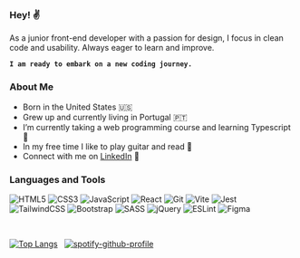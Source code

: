 ### Hey! ✌️

As a junior front-end developer with a passion for design, I focus in clean code and usability. Always eager to learn and improve.

**`I am ready to embark on a new coding journey.`**

### About Me

- Born in the United States 🇺🇸 <br>
- Grew up and currently living in Portugal 🇵🇹 <br>
- I’m currently taking a web programming course and learning Typescript 📖<br>
- In my free time I like to play guitar and read 🎸 <br>
- Connect with me on [LinkedIn](https://www.linkedin.com/in/kevinsilva-j/) 💬<br>

### Languages and Tools

![HTML5](https://img.shields.io/badge/html5-%23505F75.svg?style=for-the-badge&logo=html5&logoColor=%23F5B02C)
![CSS3](https://img.shields.io/badge/css3-%23505F75.svg?style=for-the-badge&logo=css3&logoColor=%23F5B02C)
![JavaScript](https://img.shields.io/badge/javascript-%23505F75.svg?style=for-the-badge&logo=javascript&logoColor=%23F5B02C)
![React](https://img.shields.io/badge/react-%23505F75.svg?style=for-the-badge&logo=react&logoColor=%23F5B02C)
![Git](https://img.shields.io/badge/git-%23505F75.svg?style=for-the-badge&logo=git&logoColor=%23F5B02C)
![Vite](https://img.shields.io/badge/vite-%23505F75.svg?style=for-the-badge&logo=vite&logoColor=%23F5B02C)
![Jest](https://img.shields.io/badge/jest-%23505F75.svg?style=for-the-badge&logo=jest&logoColor=%23F5B02C)<br>
![TailwindCSS](https://img.shields.io/badge/tailwindcss-%23505F75.svg?style=for-the-badge&logo=tailwind-css&logoColor=%23F5B02C)
![Bootstrap](https://img.shields.io/badge/bootstrap-%23505F75.svg?style=for-the-badge&logo=bootstrap&logoColor=%23F5B02C)
![SASS](https://img.shields.io/badge/SASS-%23505F75.svg?style=for-the-badge&logo=SASS&logoColor=%23F5B02C)
![jQuery](https://img.shields.io/badge/jquery-%23505F75.svg?style=for-the-badge&logo=jquery&logoColor=%23F5B02C)
![ESLint](https://img.shields.io/badge/ESLint-%23505F75?style=for-the-badge&logo=eslint&logoColor=%23F5B02C)
![Figma](https://img.shields.io/badge/figma-%23505F75.svg?style=for-the-badge&logo=figma&logoColor=%23F5B02C)

<br>

[![Top Langs](https://github-readme-stats-lyart-phi.vercel.app/api/top-langs/?username=kevinsilva&layout=compact&theme=cobalt&hide=html&border_color=000)](https://github.com/anuraghazra/github-readme-stats)&nbsp;&nbsp;&nbsp;[![spotify-github-profile](https://spotify-github-profile.vercel.app/api/view?uid=kevinsilva.j&cover_image=true&theme=novatorem&show_offline=false&background_color=193549&interchange=false&bar_color=e6e6e6&bar_color_cover=true)](https://spotify-github-profile.vercel.app/api/view?uid=kevinsilva.j&redirect=true)

